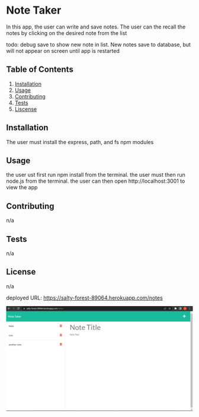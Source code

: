 # Note Taker

  In this app, the user can write and save notes. The user can the recall the notes by clicking on the desired note from the list

  todo: debug save to show new note in list. New notes save to database, but will not appear on screen until app is restarted

  ## Table of Contents

  1. [Installation](#installation)
  2. [Usage](#usage)
  3. [Contributing](#contributing)
  4. [Tests](#tests)
  5. [Liscense](#liscense)
  
  ## Installation
  
  The user must install the express, path, and fs npm modules
  
  ## Usage
  
  the user ust first run npm install from the terminal. the user must then run node.js from the terminal. the user can then open http://localhost:3001 to view the app
  
  ## Contributing
  
  n/a

  ## Tests
  
  n/a
  
  ## License
  
  n/a

  deployed URL: https://salty-forest-89064.herokuapp.com/notes

  ![Screenshot](./images/screenshot.png)